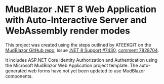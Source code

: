 # MudBlazor .NET 8 Web Application with Auto-Interactive Server and WebAssembly render modes

This project was created using the steps outlined by ATEEKGIT on the [MudBlazor GitHub repo](https://github.com/MudBlazor), issue [.NET 8 Support #7430](https://github.com/MudBlazor/MudBlazor/discussions/7430), [comment 7828704](https://github.com/MudBlazor/MudBlazor/discussions/7430#discussioncomment-7828704).

It includes ASP.NET Core Identity Authorization and Authentication using the Microsoft MudBlazor Web Application project template.
The auto-generated web forms have not yet been updated to use MudBlazor components.